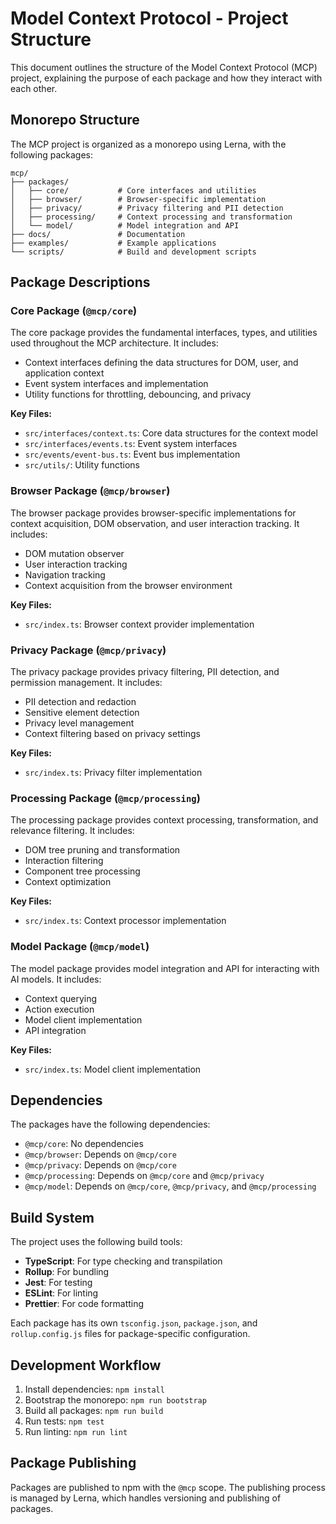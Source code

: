 # Model Context Protocol - Project Structure

This document outlines the structure of the Model Context Protocol (MCP) project, explaining the purpose of each package and how they interact with each other.

## Monorepo Structure

The MCP project is organized as a monorepo using Lerna, with the following packages:

```
mcp/
├── packages/
│   ├── core/           # Core interfaces and utilities
│   ├── browser/        # Browser-specific implementation
│   ├── privacy/        # Privacy filtering and PII detection
│   ├── processing/     # Context processing and transformation
│   └── model/          # Model integration and API
├── docs/               # Documentation
├── examples/           # Example applications
└── scripts/            # Build and development scripts
```

## Package Descriptions

### Core Package (`@mcp/core`)

The core package provides the fundamental interfaces, types, and utilities used throughout the MCP architecture. It includes:

- Context interfaces defining the data structures for DOM, user, and application context
- Event system interfaces and implementation
- Utility functions for throttling, debouncing, and privacy

**Key Files:**

- `src/interfaces/context.ts`: Core data structures for the context model
- `src/interfaces/events.ts`: Event system interfaces
- `src/events/event-bus.ts`: Event bus implementation
- `src/utils/`: Utility functions

### Browser Package (`@mcp/browser`)

The browser package provides browser-specific implementations for context acquisition, DOM observation, and user interaction tracking. It includes:

- DOM mutation observer
- User interaction tracking
- Navigation tracking
- Context acquisition from the browser environment

**Key Files:**

- `src/index.ts`: Browser context provider implementation

### Privacy Package (`@mcp/privacy`)

The privacy package provides privacy filtering, PII detection, and permission management. It includes:

- PII detection and redaction
- Sensitive element detection
- Privacy level management
- Context filtering based on privacy settings

**Key Files:**

- `src/index.ts`: Privacy filter implementation

### Processing Package (`@mcp/processing`)

The processing package provides context processing, transformation, and relevance filtering. It includes:

- DOM tree pruning and transformation
- Interaction filtering
- Component tree processing
- Context optimization

**Key Files:**

- `src/index.ts`: Context processor implementation

### Model Package (`@mcp/model`)

The model package provides model integration and API for interacting with AI models. It includes:

- Context querying
- Action execution
- Model client implementation
- API integration

**Key Files:**

- `src/index.ts`: Model client implementation

## Dependencies

The packages have the following dependencies:

- `@mcp/core`: No dependencies
- `@mcp/browser`: Depends on `@mcp/core`
- `@mcp/privacy`: Depends on `@mcp/core`
- `@mcp/processing`: Depends on `@mcp/core` and `@mcp/privacy`
- `@mcp/model`: Depends on `@mcp/core`, `@mcp/privacy`, and `@mcp/processing`

## Build System

The project uses the following build tools:

- **TypeScript**: For type checking and transpilation
- **Rollup**: For bundling
- **Jest**: For testing
- **ESLint**: For linting
- **Prettier**: For code formatting

Each package has its own `tsconfig.json`, `package.json`, and `rollup.config.js` files for package-specific configuration.

## Development Workflow

1. Install dependencies: `npm install`
2. Bootstrap the monorepo: `npm run bootstrap`
3. Build all packages: `npm run build`
4. Run tests: `npm test`
5. Run linting: `npm run lint`

## Package Publishing

Packages are published to npm with the `@mcp` scope. The publishing process is managed by Lerna, which handles versioning and publishing of packages.
